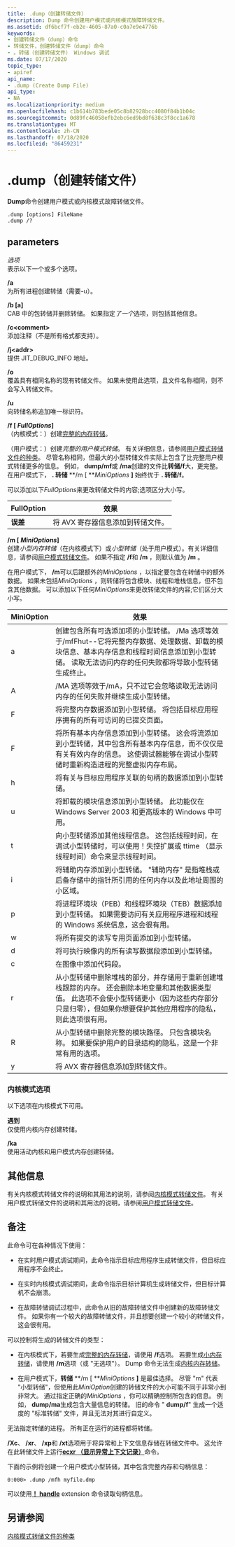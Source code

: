 ```yaml
---
title: .dump（创建转储文件）
description: Dump 命令创建用户模式或内核模式故障转储文件。
ms.assetid: df6bcf7f-eb2e-4605-87a0-c0a7e9e4776b
keywords:
- 创建转储文件（dump）命令
- 转储文件，创建转储文件（dump）命令
- 。转储（创建转储文件） Windows 调试
ms.date: 07/17/2020
topic_type:
- apiref
api_name:
- .dump (Create Dump File)
api_type:
- NA
ms.localizationpriority: medium
ms.openlocfilehash: c1b614b783bede05c8b82928bcc4080f84b1b04c
ms.sourcegitcommit: 0d89fc46058efb2ebc6ed9bd8f638c3f8cc1a678
ms.translationtype: MT
ms.contentlocale: zh-CN
ms.lasthandoff: 07/18/2020
ms.locfileid: "86459231"
---
```

# <a name="dump-create-dump-file"></a>.dump（创建转储文件）

**Dump**命令创建用户模式或内核模式故障转储文件。

```dbgcmd
.dump [options] FileName
.dump /?
```

## <a name="parameters"></a>parameters

*选项*  
表示以下一个或多个选项。

**/a**  
为所有进程创建转储（需要-u）。

**/b [a]**  
CAB 中的包转储并删除转储。 如果指定*了一个*选项，则包括其他信息。

**/c\<comment\>**  
添加注释（不是所有格式都支持）。

**/j\<addr\>**  
提供 JIT_DEBUG_INFO 地址。

**/o**  
覆盖具有相同名称的现有转储文件。 如果未使用此选项，且文件名称相同，则不会写入转储文件。

**/u**  
向转储名称追加唯一标识符。

**/f \[ **<em>FullOptions</em>**\]**  
（内核模式：）创建[完整的内存转储](complete-memory-dump.md)。

（用户模式：）创建*完整的用户模式转储*。 有关详细信息，请参阅[用户模式转储文件的种类](user-mode-dump-files.md#varieties)。 尽管名称相同，但最大的小型转储文件实际上包含了比完整用户模式转储更多的信息。 例如， **dump/mf**或 **/ma**创建的文件比**转储/f**大，更完整。 在用户模式下， **. 转储** **/m \[ **<em>MiniOptions</em> **\]** 始终优于 **. 转储/f**。

可以添加以下*FullOptions*来更改转储文件的内容;选项区分大小写。

|FullOption|效果|
|--- |--- |
|**误差**| 将 AVX 寄存器信息添加到转储文件。|

**/m \[ **<em>MiniOptions</em>**\]**  
创建*小型内存转储*（在内核模式下）或*小型转储*（处于用户模式）。有关详细信息，请参阅[用户模式转储文件](user-mode-dump-files.md)。 如果不指定 **/f**和 **/m** ，则默认值为 **/m** 。

在用户模式下， **/m**可以后跟额外的*MiniOptions* ，以指定要包含在转储中的额外数据。 如果未包括*MiniOptions* ，则转储将包含模块、线程和堆栈信息，但不包含其他数据。 可以添加以下任何*MiniOptions*来更改转储文件的内容;它们区分大小写。

|MiniOption|效果|
|--- |--- |
|a|创建包含所有可选添加项的小型转储。 /Ma 选项等效于/mfFhut--它将完整内存数据、处理数据、卸载的模块信息、基本内存信息和线程时间信息添加到小型转储。 读取无法访问内存的任何失败都将导致小型转储生成终止。|
|A|/MA 选项等效于/mA，只不过它会忽略读取无法访问内存的任何失败并继续生成小型转储。|
|F|将完整内存数据添加到小型转储。 将包括目标应用程序拥有的所有可访问的已提交页面。|
|F|将所有基本内存信息添加到小型转储。 这会将流添加到小型转储，其中包含所有基本内存信息，而不仅仅是有关有效内存的信息。 这使调试器能够在调试小型转储时重新构造进程的完整虚拟内存布局。|
|h|将有关与目标应用程序关联的句柄的数据添加到小型转储。|
|u|将卸载的模块信息添加到小型转储。 此功能仅在 Windows Server 2003 和更高版本的 Windows 中可用。|
|t|向小型转储添加其他线程信息。 这包括线程时间，在调试小型转储时，可以使用！失控扩展或 ttime （显示线程时间）命令来显示线程时间。|
|i|将辅助内存添加到小型转储。 "辅助内存" 是指堆栈或后备存储中的指针所引用的任何内存以及此地址周围的小区域。|
|p|将进程环境块（PEB）和线程环境块（TEB）数据添加到小型转储。 如果需要访问有关应用程序进程和线程的 Windows 系统信息，这会很有用。|
|w|将所有提交的读写专用页面添加到小型转储。|
|d|将可执行映像内的所有读写数据段添加到小型转储。|
|c|在图像中添加代码段。|
|r|从小型转储中删除堆栈的部分，并存储用于重新创建堆栈跟踪的内存。 还会删除本地变量和其他数据类型值。 此选项不会使小型转储更小（因为这些内存部分只是归零），但如果你想要保护其他应用程序的隐私，则此选项很有用。|
|R|从小型转储中删除完整的模块路径。 只包含模块名称。 如果要保护用户的目录结构的隐私，这是一个非常有用的选项。|
|y|将 AVX 寄存器信息添加到转储文件。|

### <a name="kernel-mode-options"></a>内核模式选项

以下选项在内核模式下可用。

**遇到**  
仅使用内核内存创建转储。

**/ka**  
使用活动内核和用户模式内存创建转储。

## <a name="additional-information"></a>其他信息

有关内核模式转储文件的说明和其用法的说明，请参阅[内核模式转储文件](kernel-mode-dump-files.md)。 有关用户模式转储文件的说明和其用法的说明，请参阅[用户模式转储文件](user-mode-dump-files.md)。

## <a name="remarks"></a>备注

此命令可在各种情况下使用：

- 在实时用户模式调试期间，此命令指示目标应用程序生成转储文件，但目标应用程序不会终止。

- 在实时内核模式调试期间，此命令指示目标计算机生成转储文件，但目标计算机不会崩溃。

- 在故障转储调试过程中，此命令从旧的故障转储文件中创建新的故障转储文件。 如果你有一个较大的故障转储文件，并且想要创建一个较小的转储文件，这会很有用。

可以控制将生成的转储文件的类型：

- 在内核模式下，若要生成[完整的内存转储](complete-memory-dump.md)，请使用 **/f**选项。 若要生成[小内存转储](small-memory-dump.md)，请使用 **/m**选项（或 "无选项"）。 Dump 命令无法生成[内核内存转储](kernel-memory-dump.md)。

- 在用户模式下，**转储** **/m \[ **<em>MiniOptions</em> **\]** 是最佳选择。 尽管 "m" 代表 "小型转储"，但使用此*MiniOption*创建的转储文件的大小可能不同于非常小到非常大。 通过指定正确的*MiniOptions* ，你可以精确控制所包含的信息。 例如， **dump/ma**生成包含大量信息的转储。 旧的命令 " **dump/f**" 生成一个适度的 "标准转储" 文件，并且无法对其进行自定义。

无法指定转储的进程。 所有正在运行的进程都将转储。

**/Xc**、 **/xr**、 **/xp**和 **/xt**选项用于将异常和上下文信息存储在转储文件中。 这允许在此转储文件上运行[**ecxr （显示异常上下文记录）**](-ecxr--display-exception-context-record-.md)命令。

下面的示例将创建一个用户模式小型转储，其中包含完整内存和句柄信息：

```dbgcmd
0:000> .dump /mfh myfile.dmp
```

可以使用[**！ handle**](-handle.md) extension 命令读取句柄信息。

## <a name="see-also"></a>另请参阅

[内核模式转储文件的种类](varieties-of-kernel-mode-dump-files.md)
